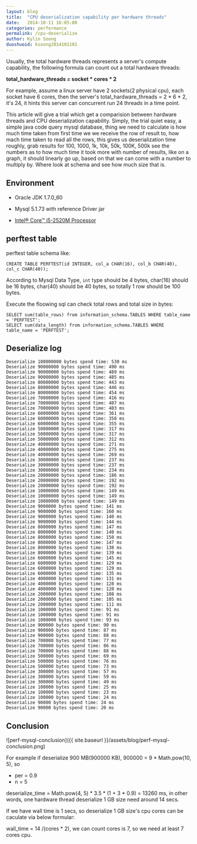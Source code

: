 ```yaml
---
layout: blog
title:  "CPU deserialization capability per hardware threads"
date:   2014-10-11 16:05:00
categories: performance
permalink: /cpu-deserialize
author: Kylin Soong
duoshuoid: ksoong2014101101
---
```


Usually, the total hardware threads represents a server's compute capability, the following formula can count out a total hardware threads:

**total_hardware_threads = socket * cores * 2**

For example, assume a linux server have 2 sockets(2 physical cpu), each socket have 6 cores, then the server's total_hardware_threads = 2 * 6 * 2, it's 24, it hints this server can concurrent run 24 threads in a time point.

This article will give a trial which get a comparision between hardware threads and CPU deserialization capability. Simply, the trial quiet easy, a simple java code query mysql database, thing we need to calculate is how much time taken from first time we we receive the row of result to, how mach time taken to read all the rows, this gives us deserialization time roughly, grab results for 100, 1000, 1k, 10k, 50k, 100K, 500k see the numbers as to how much time it took more with number of results, like on a graph, it should linearly go up, based on that we can come with a number to multiply by. Where look at schema and see how much size that is.

## Environment

* Oracle JDK 1.7.0_60

* Mysql 5.1.73 with reference Driver jar

* [Intel® Core™ i5-2520M Processor](http://ark.intel.com/products/52229/Intel-Core-i5-2520M-Processor-3M-Cache-up-to-3_20-GHz)

## perftest table

perftest table schema like:

~~~
CREATE TABLE PERFTEST(id INTEGER, col_a CHAR(16), col_b CHAR(40), col_c CHAR(40));
~~~

According to Mysql Data Type, `int` type should be 4 bytes, char(16) should be 16 bytes, char(40) should be 40 bytes, so totally 1 row should be 100 bytes.

Execute the floowing sql can check total rows and total size in bytes:

~~~
SELECT sum(table_rows) from information_schema.TABLES WHERE table_name = 'PERFTEST';
SELECT sum(data_length) from information_schema.TABLES WHERE table_name = 'PERFTEST';
~~~

## Deserialize log

~~~
Deserialize 100000000 bytes spend time: 530 ms
Deserialize 90000000 bytes spend time: 490 ms
Deserialize 90000000 bytes spend time: 489 ms
Deserialize 90000000 bytes spend time: 485 ms
Deserialize 80000000 bytes spend time: 443 ms
Deserialize 80000000 bytes spend time: 446 ms
Deserialize 80000000 bytes spend time: 454 ms
Deserialize 70000000 bytes spend time: 416 ms
Deserialize 70000000 bytes spend time: 407 ms
Deserialize 70000000 bytes spend time: 403 ms
Deserialize 60000000 bytes spend time: 361 ms
Deserialize 60000000 bytes spend time: 358 ms
Deserialize 60000000 bytes spend time: 355 ms
Deserialize 50000000 bytes spend time: 317 ms
Deserialize 50000000 bytes spend time: 317 ms
Deserialize 50000000 bytes spend time: 312 ms
Deserialize 40000000 bytes spend time: 271 ms
Deserialize 40000000 bytes spend time: 275 ms
Deserialize 40000000 bytes spend time: 269 ms
Deserialize 30000000 bytes spend time: 237 ms
Deserialize 30000000 bytes spend time: 237 ms
Deserialize 30000000 bytes spend time: 234 ms
Deserialize 20000000 bytes spend time: 186 ms
Deserialize 20000000 bytes spend time: 192 ms
Deserialize 20000000 bytes spend time: 192 ms
Deserialize 10000000 bytes spend time: 149 ms
Deserialize 10000000 bytes spend time: 149 ms
Deserialize 10000000 bytes spend time: 149 ms
Deserialize 9000000 bytes spend time: 141 ms
Deserialize 9000000 bytes spend time: 160 ms
Deserialize 9000000 bytes spend time: 140 ms
Deserialize 9000000 bytes spend time: 144 ms
Deserialize 8000000 bytes spend time: 147 ms
Deserialize 8000000 bytes spend time: 140 ms
Deserialize 8000000 bytes spend time: 150 ms
Deserialize 8000000 bytes spend time: 147 ms
Deserialize 8000000 bytes spend time: 138 ms
Deserialize 8000000 bytes spend time: 139 ms
Deserialize 6000000 bytes spend time: 145 ms
Deserialize 6000000 bytes spend time: 129 ms
Deserialize 6000000 bytes spend time: 129 ms
Deserialize 6000000 bytes spend time: 135 ms
Deserialize 4000000 bytes spend time: 131 ms
Deserialize 4000000 bytes spend time: 128 ms
Deserialize 4000000 bytes spend time: 120 ms
Deserialize 2000000 bytes spend time: 108 ms
Deserialize 2000000 bytes spend time: 105 ms
Deserialize 2000000 bytes spend time: 111 ms
Deserialize 1000000 bytes spend time: 91 ms
Deserialize 1000000 bytes spend time: 91 ms
Deserialize 1000000 bytes spend time: 93 ms
Deserialize 900000 bytes spend time: 90 ms
Deserialize 900000 bytes spend time: 87 ms
Deserialize 900000 bytes spend time: 88 ms
Deserialize 700000 bytes spend time: 77 ms
Deserialize 700000 bytes spend time: 86 ms
Deserialize 700000 bytes spend time: 88 ms
Deserialize 500000 bytes spend time: 69 ms
Deserialize 500000 bytes spend time: 76 ms
Deserialize 500000 bytes spend time: 73 ms
Deserialize 300000 bytes spend time: 57 ms
Deserialize 300000 bytes spend time: 59 ms
Deserialize 300000 bytes spend time: 49 ms
Deserialize 100000 bytes spend time: 25 ms
Deserialize 100000 bytes spend time: 23 ms
Deserialize 100000 bytes spend time: 24 ms
Deserialize 90000 bytes spend time: 24 ms
Deserialize 90000 bytes spend time: 20 ms
~~~

## Conclusion

![perf-mysql-conclusion]({{ site.baseurl }}/assets/blog/perf-mysql-conclusion.png)

For example if deserialize 900 MB(900000 KB), 900000 = 9 * Math.pow(10, 5), so

* per = 0.9
* n = 5

deserialize_time = Math.pow(4, 5) * 3.5 * (1 + 3 * 0.9) = 13260 ms, in other words, one hardware thread deserialize 1 GB size need around 14 secs.

If we have wall time is 1 secs, so deserialize 1 GB size's cpu cores can be caculate via below formular:

wall_time = 14 /(cores * 2), we can count cores is 7, so we need at least 7 cores cpu.
